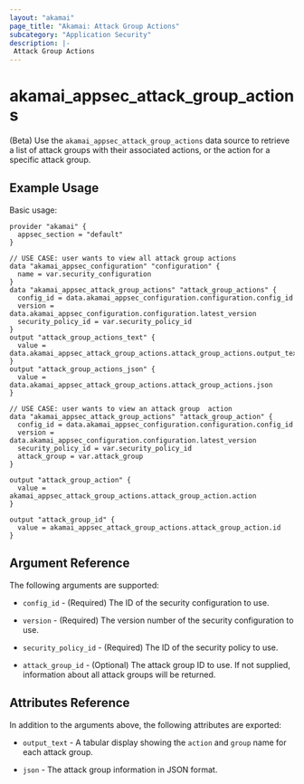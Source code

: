 ```yaml
---
layout: "akamai"
page_title: "Akamai: Attack Group Actions"
subcategory: "Application Security"
description: |-
 Attack Group Actions
---
```


# akamai_appsec_attack_group_actions

(Beta) Use the `akamai_appsec_attack_group_actions` data source to retrieve a list of attack groups with their associated actions, or the action for a specific attack group.

## Example Usage

Basic usage:

```hcl
provider "akamai" {
  appsec_section = "default"
}

// USE CASE: user wants to view all attack group actions
data "akamai_appsec_configuration" "configuration" {
  name = var.security_configuration
}
data "akamai_appsec_attack_group_actions" "attack_group_actions" {
  config_id = data.akamai_appsec_configuration.configuration.config_id
  version = data.akamai_appsec_configuration.configuration.latest_version
  security_policy_id = var.security_policy_id
}
output "attack_group_actions_text" {
  value = data.akamai_appsec_attack_group_actions.attack_group_actions.output_text
}
output "attack_group_actions_json" {
  value = data.akamai_appsec_attack_group_actions.attack_group_actions.json
}

// USE CASE: user wants to view an attack group  action
data "akamai_appsec_attack_group_actions" "attack_group_action" {
  config_id = data.akamai_appsec_configuration.configuration.config_id
  version = data.akamai_appsec_configuration.configuration.latest_version
  security_policy_id = var.security_policy_id
  attack_group = var.attack_group
}

output "attack_group_action" {
  value = akamai_appsec_attack_group_actions.attack_group_action.action
}

output "attack_group_id" {
  value = akamai_appsec_attack_group_actions.attack_group_action.id
}
```

## Argument Reference

The following arguments are supported:

* `config_id` - (Required) The ID of the security configuration to use.

* `version` - (Required) The version number of the security configuration to use.

* `security_policy_id` - (Required) The ID of the security policy to use.

* `attack_group_id` - (Optional) The attack group ID to use. If not supplied, information about all attack groups will be returned.

## Attributes Reference

In addition to the arguments above, the following attributes are exported:

* `output_text` - A tabular display showing the `action` and `group` name for each attack group.

* `json` - The attack group information in JSON format.



